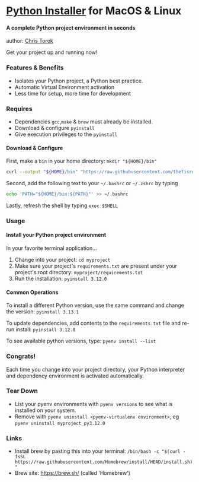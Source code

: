 
# <u>Python Installer</u> for MacOS & Linux

#### A complete Python project environment in seconds
author: <a href="https://www.linkedin.com/in/chris-torok/">Chris Torok</a>

Get your project up and running now!

### Features & Benefits

- Isolates your Python project, a Python best practice.
- Automatic Virtual Environment activation
- Less time for setup, more time for development


### Requires

- Dependencies `gcc`,`make` & `brew` must already be installed.
- Download & configure `pyinstall` 
- Give execution privileges to the `pyinstall`


#### Download & Configure

First, make a `bin` in your home directory: `mkdir "${HOME}/bin"` 

```bash
curl --output "${HOME}/bin" "https://raw.githubusercontent.com/theTisrock/pythonprojectinstall/refs/heads/master/pyinstall" && chmod +x "${HOME}/bin/pyinstall"
```

Second, add the following text to your  `~/.bashrc` or `~/.zshrc` by typing 
```bash
echo 'PATH="${HOME}/bin:${PATH}"' >> ~/.bashrc
```

Lastly, refresh the shell by typing `exec $SHELL` 

### Usage

#### Install your Python project environment

In your favorite terminal application...
1. Change into your project: `cd myproject`
2. Make sure your project's `requirements.txt` are present under your project's root directory: `myproject/requirements.txt` 
3. Run the installation: `pyinstall 3.12.0`

#### Common Operations

To install a different Python version, use the same command and change the version:
`pyinstall 3.13.1`

To update dependencies, add contents to the `requirements.txt` file and re-run install:
`pyinstall 3.12.0`

To see available python versions, type: `pyenv install --list`



### Congrats!

Each time you change into your project directory, your Python interpreter and dependency environment is activated automatically.


### Tear Down

- List your pyenv environments with `pyenv versions` to see what is installed on your system.
- Remove with `pyenv uninstall <pyenv-virtualenv environment>`, eg `pyenv uninstall myproject_py3.12.0`


### Links

- Install brew by pasting this into your terminal: `/bin/bash -c "$(curl -fsSL https://raw.githubusercontent.com/Homebrew/install/HEAD/install.sh)"`
- Brew site: https://brew.sh/ (called 'Homebrew')
